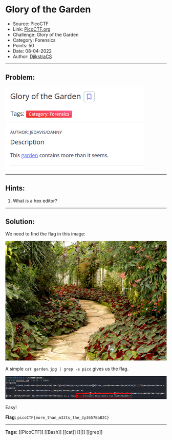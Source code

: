 # Glory of the Garden
* Source: PicoCTF
* Link: [PicoCTF.org](https://picoctf.org/)
* Challenge: Glory of the Garden
* Category: Forensics
* Points: 50
* Date: 08-04-2022
* Author: [DjikstraCS](https://github.com/DjikstraCS)

---
## Problem:
![](./attachments/Pasted%20image%2020220408222710.png)

---
## Hints:
1. What is a hex editor?

---
## Solution:
We need to find the flag in this image: 

![](./attachments/Pasted%20image%2020220408222922.png)

A simple `cat garden.jpg | grep -a pico` gives us the flag.

![](./attachments/Pasted%20image%2020220408223232.png)

Easy!

**Flag:** `picoCTF{more_than_m33ts_the_3y3657BaB2C}`

---
**Tags:** [[PicoCTF]] [[Bash]] [[cat]] [[|]] [[grep]]